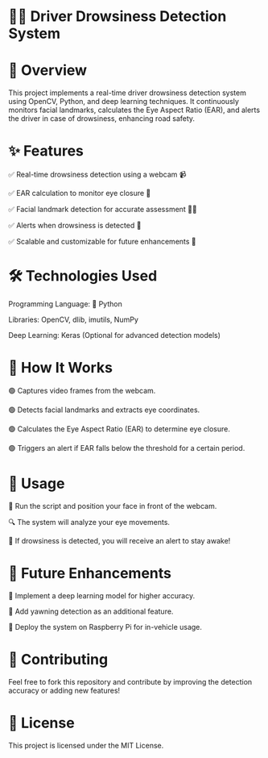 # 🚗💤 Driver Drowsiness Detection System

# 🚀 Overview

This project implements a real-time driver drowsiness detection system using OpenCV, Python, and deep learning techniques. It continuously monitors facial landmarks, calculates the Eye Aspect Ratio (EAR), and alerts the driver in case of drowsiness, enhancing road safety.

# ✨ Features

✅ Real-time drowsiness detection using a webcam 📹  

✅ EAR calculation to monitor eye closure 👀  

✅ Facial landmark detection for accurate assessment 🧑‍💻  

✅ Alerts when drowsiness is detected 🔔  

✅ Scalable and customizable for future enhancements 🔄

# 🛠️ Technologies Used

  Programming Language: 🐍 Python
      
  Libraries: OpenCV, dlib, imutils, NumPy

  Deep Learning: Keras (Optional for advanced detection models)
# 🧠 How It Works

🟢 Captures video frames from the webcam.  

🟢 Detects facial landmarks and extracts eye coordinates.

🟢 Calculates the Eye Aspect Ratio (EAR) to determine eye closure.

🟢 Triggers an alert if EAR falls below the threshold for a certain period.

# 🎯 Usage

🎥 Run the script and position your face in front of the webcam.

🔍 The system will analyze your eye movements. 

🚨 If drowsiness is detected, you will receive an alert to stay awake!

# 🔮 Future Enhancements

🔹 Implement a deep learning model for higher accuracy.

🔹 Add yawning detection as an additional feature.

🔹 Deploy the system on Raspberry Pi for in-vehicle usage.

# 🤝 Contributing

Feel free to fork this repository and contribute by improving the detection accuracy or adding new features!

# 📜 License

This project is licensed under the MIT License.


